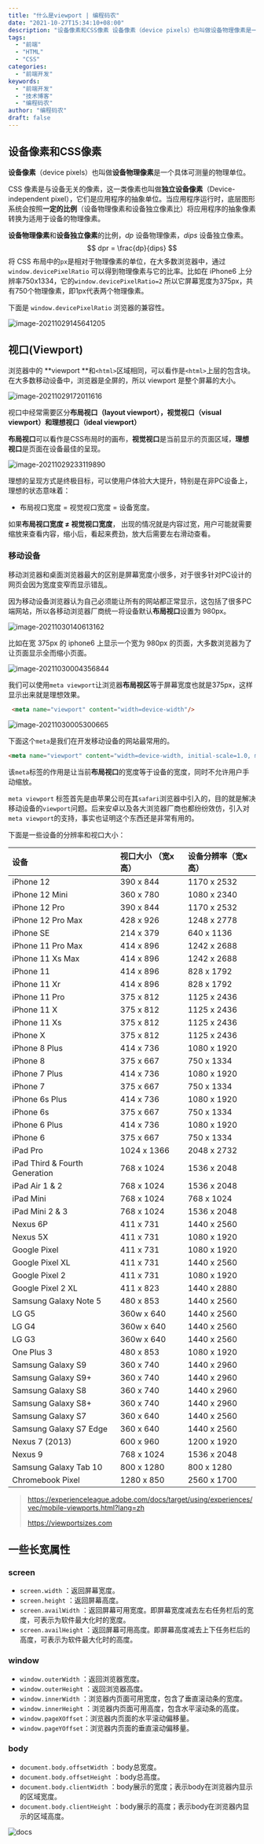 ```yaml
---
title: "什么是viewport | 编程码农"
date: "2021-10-27T15:34:10+08:00"
description: "设备像素和CSS像素 设备像素（device pixels）也叫做设备物理像素是一个具体可测量的物理单位。 CSS 像素是与设备无关的像素，这一类像素也叫做独立设备像素（Device-independent pixel），它们是应用程序的抽象单位。当应用程序运行时，底层图形系统会按照一定的比例（设备..."
tags:
  - "前端"
  - "HTML"
  - "CSS"
categories:
  - "前端开发"
keywords:
  - "前端开发"
  - "技术博客"
  - "编程码农"
author: "编程码农"
draft: false
---
```


## 设备像素和CSS像素

**设备像素**（device pixels）也叫做**设备物理像素**是一个具体可测量的物理单位。

CSS 像素是与设备无关的像素，这一类像素也叫做**独立设备像素**（Device-independent pixel），它们是应用程序的抽象单位。当应用程序运行时，底层图形系统会按照**一定的比例**（设备物理像素和设备独立像素比）将应用程序的抽象像素转换为适用于设备的物理像素。

**设备物理像素**和**设备独立像素**的比例，$dp$ 设备物理像素，$dips$ 设备独立像素。
$$
dpr = \frac{dp}{dips}
$$
将 CSS 布局中的`px`是相对于物理像素的单位，在大多数浏览器中，通过 `window.devicePixelRatio` 可以得到物理像素与它的比率。比如在 iPhone6 上分辨率750x1334，它的`window.devicePixelRatio=2` 所以它屏幕宽度为375px，共有750个物理像素，即1px代表两个物理像素。

下面是 `window.devicePixelRatio` 浏览器的兼容性。

![image-20211029145641205](https://blogs-on.oss-cn-beijing.aliyuncs.com/imgs/image-20211029145641205.png)



## 视口(Viewport)

浏览器中的 **viewport **和`<html>`区域相同，可以看作是`<html>`上层的包含块。在大多数移动设备中，浏览器是全屏的，所以 viewport 是整个屏幕的大小。

![image-20211029172011616](https://blogs-on.oss-cn-beijing.aliyuncs.com/imgs/image-20211029172011616.png)



视口中经常需要区分**布局视口（layout viewport），视觉视口（visual viewport）和理想视口（ideal viewport）**

**布局视口**可以看作是CSS布局时的画布，**视觉视口**是当前显示的页面区域，**理想视口**是页面在设备最佳的呈现。



![image-20211029233119890](https://blogs-on.oss-cn-beijing.aliyuncs.com/imgs/image-20211029233119890.png)



理想的呈现方式是终极目标，可以使用户体验大大提升，特别是在非PC设备上，理想的状态意味着：

- 布局视口宽度 = 视觉视口宽度 = 设备宽度。

如果**布局视口宽度 ≠ 视觉视口宽度**， 出现的情况就是内容过宽，用户可能就需要缩放来查看内容，缩小后，看起来费劲，放大后需要左右滑动查看。



### 移动设备

移动浏览器和桌面浏览器最大的区别是屏幕宽度小很多，对于很多针对PC设计的网页会因为宽度变窄而显示错乱。

因为移动设备浏览器认为自己必须能让所有的网站都正常显示，这包括了很多PC端网站，所以各移动浏览器厂商统一将设备默认**布局视口**设置为 980px。

![image-20211030140613162](https://blogs-on.oss-cn-beijing.aliyuncs.com/imgs/image-20211030140613162.png)

比如在宽 375px 的 iphone6 上显示一个宽为 980px 的页面，大多数浏览器为了让页面显示全而缩小页面。

![image-20211030004356844](https://blogs-on.oss-cn-beijing.aliyuncs.com/imgs/image-20211030004356844.png)

我们可以使用`meta viewport`让浏览器**布局视区**等于屏幕宽度也就是375px，这样显示出来就是理想效果。

```html
 <meta name="viewport" content="width=device-width"/>
```



![image-20211030005300665](https://blogs-on.oss-cn-beijing.aliyuncs.com/imgs/image-20211030005300665.png)

下面这个`meta`是我们在开发移动设备的网站最常用的。

```html
<meta name="viewport" content="width=device-width, initial-scale=1.0, maximum-scale=1.0, user-scalable=0">
```

该`meta`标签的作用是让当前**布局视口**的宽度等于设备的宽度，同时不允许用户手动缩放。

`meta viewport` 标签首先是由苹果公司在其`safari`浏览器中引入的，目的就是解决移动设备的`viewport`问题。后来安卓以及各大浏览器厂商也都纷纷效仿，引入对`meta viewport`的支持，事实也证明这个东西还是非常有用的。

下面是一些设备的分辨率和视口大小：

| 设备                           | **视口大小 （宽x高）** | **设备分辨率（宽x高）** |
| :----------------------------- | :--------------------- | :---------------------- |
| iPhone 12                      | 390 x 844              | 1170 x 2532             |
| iPhone 12 Mini                 | 360 x 780              | 1080 x 2340             |
| iPhone 12 Pro                  | 390 x 844              | 1170 x 2532             |
| iPhone 12 Pro Max              | 428 x 926              | 1248 x 2778             |
| iPhone SE                      | 214 x 379              | 640 x 1136              |
| iPhone 11 Pro Max              | 414 x 896              | 1242 x 2688             |
| iPhone 11 Xs Max               | 414 x 896              | 1242 x 2688             |
| iPhone 11                      | 414 x 896              | 828 x 1792              |
| iPhone 11 Xr                   | 414 x 896              | 828 x 1792              |
| iPhone 11 Pro                  | 375 x 812              | 1125 x 2436             |
| iPhone 11 X                    | 375 x 812              | 1125 x 2436             |
| iPhone 11 Xs                   | 375 x 812              | 1125 x 2436             |
| iPhone X                       | 375 x 812              | 1125 x 2436             |
| iPhone 8 Plus                  | 414 x 736              | 1080 x 1920             |
| iPhone 8                       | 375 x 667              | 750 x 1334              |
| iPhone 7 Plus                  | 414 x 736              | 1080 x 1920             |
| iPhone 7                       | 375 x 667              | 750 x 1334              |
| iPhone 6s Plus                 | 414 x 736              | 1080 x 1920             |
| iPhone 6s                      | 375 x 667              | 750 x 1334              |
| iPhone 6 Plus                  | 414 x 736              | 1080 x 1920             |
| iPhone 6                       | 375 x 667              | 750 x 1334              |
| iPad Pro                       | 1024 x 1366            | 2048 x 2732             |
| iPad Third & Fourth Generation | 768 x 1024             | 1536 x 2048             |
| iPad Air 1 & 2                 | 768 x 1024             | 1536 x 2048             |
| iPad Mini                      | 768 x 1024             | 768 x 1024              |
| iPad Mini 2 & 3                | 768 x 1024             | 1536 x 2048             |
| Nexus 6P                       | 411 x 731              | 1440 x 2560             |
| Nexus 5X                       | 411 x 731              | 1080 x 1920             |
| Google Pixel                   | 411 x 731              | 1080 x 1920             |
| Google Pixel XL                | 411 x 731              | 1440 x 2560             |
| Google Pixel 2                 | 411 x 731              | 1080 x 1920             |
| Google Pixel 2 XL              | 411 x 823              | 1440 x 2880             |
| Samsung Galaxy Note 5          | 480 x 853              | 1440 x 2560             |
| LG G5                          | 360w x 640             | 1440 x 2560             |
| LG G4                          | 360w x 640             | 1440 x 2560             |
| LG G3                          | 360w x 640             | 1440 x 2560             |
| One Plus 3                     | 480 x 853              | 1080 x 1920             |
| Samsung Galaxy S9              | 360 x 740              | 1440 x 2960             |
| Samsung Galaxy S9+             | 360 x 740              | 1440 x 2960             |
| Samsung Galaxy S8              | 360 x 740              | 1440 x 2960             |
| Samsung Galaxy S8+             | 360 x 740              | 1440 x 2960             |
| Samsung Galaxy S7              | 360 x 640              | 1440 x 2560             |
| Samsung Galaxy S7 Edge         | 360 x 640              | 1440 x 2560             |
| Nexus 7 (2013)                 | 600 x 960              | 1200 x 1920             |
| Nexus 9                        | 768 x 1024             | 1536 x 2048             |
| Samsung Galaxy Tab 10          | 800 x 1280             | 800 x 1280              |
| Chromebook Pixel               | 1280 x 850             | 2560 x 1700             |

> https://experienceleague.adobe.com/docs/target/using/experiences/vec/mobile-viewports.html?lang=zh
>
> https://viewportsizes.com



## 一些长宽属性

### screen

- `screen.width` ：返回屏幕宽度。
- `screen.height` ：返回屏幕高度。
- `screen.availWidth` ：返回屏幕可用宽度。即屏幕宽度减去左右任务栏后的宽度，可表示为软件最大化时的宽度。
- `screen.availHeight` ：返回屏幕可用高度。即屏幕高度减去上下任务栏后的高度，可表示为软件最大化时的高度。

### window

- `window.outerWidth` ：返回浏览器宽度。
- `window.outerHeight` ：返回浏览器高度。
- `window.innerWidth` ：浏览器内页面可用宽度，包含了垂直滚动条的宽度。
- `window.innerHeight` ：浏览器内页面可用高度，包含水平滚动条的高度。
- `window.pageXOffset`：浏览器内页面的水平滚动偏移量。
- `window.pageYOffset`：浏览器内页面的垂直滚动偏移量。

### body

- `document.body.offsetWidth` ：body总宽度。
- `document.body.offsetHeight` ：body总高度。
- `document.body.clientWidth` ：body展示的宽度；表示body在浏览器内显示的区域宽度。
- `document.body.clientHeight` ：body展示的高度；表示body在浏览器内显示的区域高度。



![docs](https://blogs-on.oss-cn-beijing.aliyuncs.com/imgs/docs.png)

